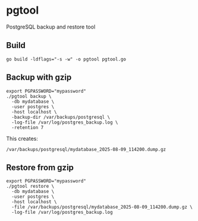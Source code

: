 # pgtool

PostgreSQL backup and restore tool

## Build

```
go build -ldflags="-s -w" -o pgtool pgtool.go
```

## Backup with gzip

```
export PGPASSWORD="mypassword"
./pgtool backup \
  -db mydatabase \
  -user postgres \
  -host localhost \
  -backup-dir /var/backups/postgresql \
  -log-file /var/log/postgres_backup.log \
  -retention 7
```

This creates:
```
/var/backups/postgresql/mydatabase_2025-08-09_114200.dump.gz
```

## Restore from gzip

```
export PGPASSWORD="mypassword"
./pgtool restore \
  -db mydatabase \
  -user postgres \
  -host localhost \
  -file /var/backups/postgresql/mydatabase_2025-08-09_114200.dump.gz \
  -log-file /var/log/postgres_backup.log
```